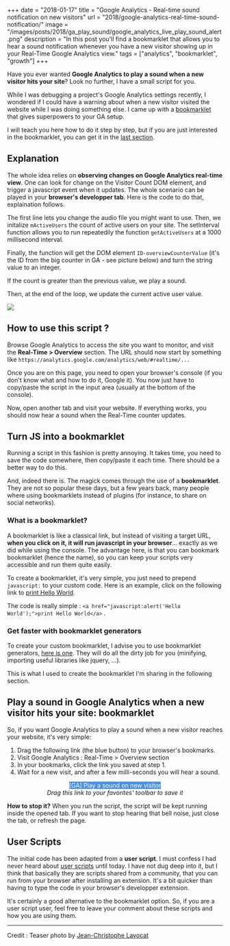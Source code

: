 +++
date = "2018-01-17"
title = "Google Analytics - Real-time sound notification on new visitors"
url = "2018/google-analytics-real-time-sound-notification/"
image = "/images/posts/2018/ga_play_sound/google_analytics_live_play_sound_alert.png"
description = "In this post you'll find a bookmarklet that allows you to hear a sound notification whenever you have a new visitor showing up in your Real-Time Google Analytics view."
tags = ["analytics", "bookmarklet", "growth"]
+++

Have you ever wanted **Google Analytics to play a sound when a new visitor hits your site**? Look no further, I have a small script for you.

While I was debugging a project's Google Analytics settings recently, I wondered if I could have a warning about when a new visitor visited the website while I was doing something else. I came up with a [bookmarklet](https://en.wikipedia.org/wiki/Bookmarklet) that gives superpowers to your GA setup.

I will teach you here how to do it step by step, but if you are just interested in the bookmarklet, you can get it in the [last section](#play-a-sound-in-google-analytics-when-a-new-visitor-hits-your-site-bookmarklet).



## Explanation

The whole idea relies on **observing changes on Google Analytics real-time view**. One can look for change on the Visitor Count DOM element, and trigger a javascript event when it updates. The whole scenario can be played in your **browser's developper tab**. Here is the code to do that, explaination follows.

<script src="https://gist.github.com/tanzaho/5fbac33b9bb58251b2bfa96f04be811f.js"></script>

The first line lets you change the audio file you might want to use.
Then, we initalize `mActiveUsers` the count of active users on your site.
The setInterval function allows you to run repeatedily the function `getActiveUsers` at a 1000 millisecond interval.

Finally, the function will get the DOM element `ID-overviewCounterValue` (it's the ID from the big counter in GA - see picture below) and turn the string value to an integer.

If the count is greater than the previous value, we play a sound.

Then, at the end of the loop, we update the current active user value.

<img src="/images/posts/2018/ga_play_sound/google_analytics_real_time_div_id.png" />


## How to use this script ?

Browse Google Analytics to access the site you want to monitor, and visit the **Real-Time > Overview** section. The URL should now start by something like `https://analytics.google.com/analytics/web/#realtime/...`

Once you are on this page, you need to open your browser's console (if you don't know what and how to do it, Google it). You now just have to copy/paste the script in the input area (usually at the bottom of the console).

Now, open another tab and visit your website. If everything works, you should now hear a sound when the Real-Time counter updates.


## Turn JS into a bookmarklet

Running a script in this fashion is pretty annoying. It takes time, you need to save the code somewhere, then copy/paste it each time. There should be a better way to do this.

And, indeed there is. The magick comes through the use of a **bookmarklet**. They are not so popular these days, but a few years back, many people where using bookmarklets instead of plugins (for instance, to share on social networks).

### What is a bookmarklet?

A bookmarklet is like a classical link, but instead of visiting a target URL, **when you click on it, it will run javascript in your browser**... exactly as we did while using the console. The advantage here, is that you can bookmark bookmarklet (hence the name), so you can keep your scripts very accessible and run them quite easily.

To create a bookmarklet, it's very simple, you just need to prepend `javascript:` to your custom code. Here is an example, click on the following link to <a href="javascript:alert('Hello World');">print Hello World</a>.

The code is really simple : ```<a href="javascript:alert('Hello World');">print Hello World</a>``` .

### Get faster with bookmarklet generators

To create your custom bookmarklet, I advise you to use bookmarklet generators, [here is one](https://mrcoles.com/bookmarklet/). They will do all the dirty job for you (minifying, importing useful libraries like jquery, ...).

This is what I used to create the bookmarklet I'm sharing in the following section.

## Play a sound in Google Analytics when a new visitor hits your site: bookmarklet

So, if you want Google Analytics to play a sound when a new visitor reaches your website, it's very simple:

1. Drag the following link (the blue button) to your browser's bookmarks.
2. Visit Google Analytics : Real-Time > Overview section
3. In your bookmarks, click the link you saved at step 1.
4. Wait for a new visit, and after a few milli-seconds you will hear a sound.

<center><div ><a class="menu-button" href="javascript:(function()%7Bvar%20url%3D%20%5B%22https%22%2C%20%22%3A%2F%2Fsoundbible%22%2C%20%22.com%2Fgrab.php%3Fid%3D1446%26type%3Dmp3%22%5D.join(%22%22)%3BmCoinSound%20%3D%20new%20Audio(url)%3BmActiveUsers%20%3D%200%3BsetInterval(getActiveUsers%2C%201)%3Bfunction%20getActiveUsers()%7Bvar%20count%20%3D%20parseInt(document.getElementById(%22ID-overviewCounterValue%22).innerText)%3Bif(count%20%3E%20mActiveUsers)%7BmCoinSound.play()%3B%7DmActiveUsers%20%3D%20count%3B%7D%7D)()" style="text-decoration: none; display:inline-block; float:none; background-color: #4A90E2; color: #fff">[GA] Play a sound on new visitor</a></div></center>
<center><i>Drag this link to your favorites' toolbar to save it</i></center>

**How to stop it?**
When you run the script, the script will be kept running inside the opened tab. If you want to stop hearing that bell noise, just close the tab, or refresh the page.

## User Scripts

The initial code has been adapted from a **user script**. I must confess I had never heard about [user scripts](https://greasyfork.org/en) until today. I have not dug deep into it, but I think that basically they are scripts shared from a community, that you can run from your browser after installing an extension. It's a bit quicker than having to type the code in your browser's developper extension.

It's certainly a good alternative to the bookmarklet option. So, if you are a user script user, feel free to leave your comment about these scripts and how you are using them.




---

Credit : Teaser photo by [Jean-Christophe Lavocat](https://jice.lavocat.name)
